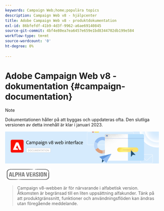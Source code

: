 ```yaml
---
keywords: Campaign Web;home;populära topics
description: Campaign Web v8 - hjälpcenter
title: Adobe Campaign Web v8 - produktdokumentation
exl-id: 86bfefdf-41b9-4d3f-9962-a6ae69140845
source-git-commit: 4bf4e80ea7ea6457e659e1bd8344702db199e584
workflow-type: tm+mt
source-wordcount: '0'
ht-degree: 0%

---
```


# Adobe Campaign Web v8 - dokumentation {#campaign-documentation}

>[!NOTE]
>
>Dokumentationen håller på att byggas och uppdateras ofta. Den slutliga versionen av detta innehåll är klar i januari 2023.

![](assets/do-not-localize/banner-documentationv8.png)

![](assets/do-not-localize/badge.png)

>Campaign v8-webben är för närvarande i alfabetisk version. Åtkomsten är begränsad till en liten uppsättning alfakunder. Tänk på att produktgränssnitt, funktioner och användningsflöden kan ändras utan föregående meddelande.

